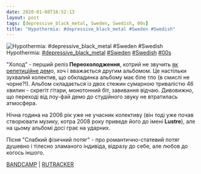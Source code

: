```yaml
---
date: 2020-01-08T16:52:13
layout: post
tags: [depressive_black_metal, Sweden, Swedish, 00s]
title: "Hypothermia: #depressive_black_metal #Sweden #Swedish"
---
```

![Hypothermia: #depressive_black_metal #Sweden #Swedish](https://res.cloudinary.com/vast-space-unexplored/image/upload/q_auto,dpr_auto,w_auto/photos/photo_848_08-01-2020_16-52-13.jpg)
Hypothermia: [#depressive_black_metal](/tags/#depressive_black_metal) [#Sweden](/tags/#Sweden) [#Swedish](/tags/#Swedish) [#00s](/tags/#00s)

&quot;Холод&quot; - перший реліз **Переохолодження**, котрий не звучить [як репетиційне дем](/2020-01-06-hypothermia--depressive-black-metal-sweden-00s)о, хоч і вважається другим альбомом. Це настільки зухвалий колектив, що обкладинка альбому має біле тло (в смислі не чорне?!). Альбом складається із двох стежин сумарною тривалістю 46 хвилин - скрегіт гітари, монотонний біт, завивання відчаю. Дивовижно, що переході від лоу-фай демо до студійного звуку не втратилась атмосфера.

Нічна година на 2006 рік уже не учасник колективу (він тоді уже почав створювати музику, котра 2008 року приведе його до імені **Lustre**), але на цьому альбомі досі грає на ударних.

Пісня &quot;Слабкий фізичний потяг&quot; - про романтично-статевий потяг душевно і тілесно зламаного індивіда, відразу до себе, але любов до когось іншого.

[BANDCAMP](https://vemodsorkestern.bandcamp.com/album/k-ld) \| [RUTRACKER](https://rutracker.org/forum/viewtopic.php?t=3255066)